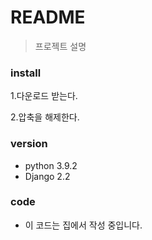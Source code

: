 # README

>프로젝트 설명

### install
1.다운로드 받는다.

2.압축을 해제한다.
 

 ### version

 - python 3.9.2
 - Django 2.2


 ### code

 - 이 코드는 집에서 작성 중입니다.
 